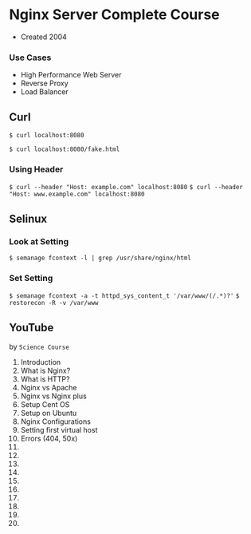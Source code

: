 # Nginx Server Complete Course

* Created 2004

### Use Cases

* High Performance Web Server
* Reverse Proxy
* Load Balancer

## Curl

`$ curl localhost:8080`

`$ curl localhost:8080/fake.html`

### Using Header

`$ curl --header "Host: example.com" localhost:8080`
`$ curl --header "Host: www.example.com" localhost:8080`

## Selinux

### Look at Setting

`$ semanage fcontext -l | grep /usr/share/nginx/html`

### Set Setting

`$ semanage fcontext -a -t httpd_sys_content_t '/var/www/(/.*)?'`
`$ restorecon -R -v /var/www`

## YouTube

by `Science Course`

1. Introduction
2. What is Nginx?
3. What is HTTP?
4. Nginx vs Apache
5. Nginx vs Nginx plus
6. Setup Cent OS
7. Setup on Ubuntu
8. Nginx Configurations 
9. Setting first virtual host
10. Errors (404, 50x)
11.
12.
13.
14.
15.
16.
17.
18.
19.
20.
